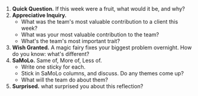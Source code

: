 1. **Quick Question.** If this week were a fruit, what would it be, and why?
2. **Appreciative Inquiry.**
    - What was the team's most valuable contribution to a client this week?
    - What was your most valuable contribution to the team?
    - What's the team's most important trait?
3. **Wish Granted.** A magic fairy fixes your biggest problem overnight. How do you know: what's different?
4. **SaMoLo.** Same of, More of, Less of.
    - Write one sticky for each.
    - Stick in SaMoLo columns, and discuss. Do any themes come up?
    - What will the team do about them?
5. **Surprised.** what surprised you about this reflection?

